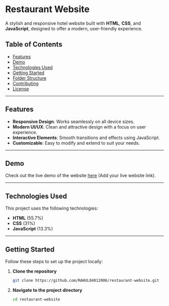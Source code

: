 # Restaurant Website

A stylish and responsive hotel website built with **HTML**, **CSS**, and **JavaScript**, designed to offer a modern, user-friendly experience.

## Table of Contents
- [Features](#features)
- [Demo](#demo)
- [Technologies Used](#technologies-used)
- [Getting Started](#getting-started)
- [Folder Structure](#folder-structure)
- [Contributing](#contributing)
- [License](#license)

---

## Features
- **Responsive Design**: Works seamlessly on all device sizes.
- **Modern UI/UX**: Clean and attractive design with a focus on user experience.
- **Interactive Elements**: Smooth transitions and effects using JavaScript.
- **Customizable**: Easy to modify and extend to suit your needs.

---

## Demo
Check out the live demo of the website [here](#) (Add your live website link).

---

## Technologies Used
This project uses the following technologies:
- **HTML** (55.7%)
- **CSS** (31%)
- **JavaScript** (13.3%)

---

## Getting Started

Follow these steps to set up the project locally:

1. **Clone the repository**
   ```bash
   git clone https://github.com/RAHUL04012006/restaurant-website.git
2. **Navigate to the project directory**
   ```bash
   cd restaurant-website
   

